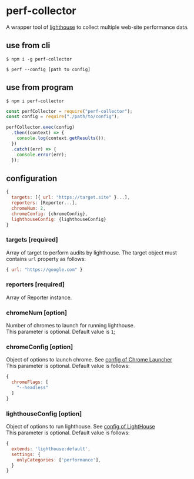 # perf-collector
A wrapper tool of [lighthouse](https://github.com/GoogleChrome/lighthouse) to collect multiple web-site performance data.

## use from cli
```terminal
$ npm i -g perf-collector
```

```terminal
$ perf --config [path to config]
```

## use from program
```terminal
$ npm i perf-collector
```

```js
const perfCollector = require("perf-collector");
const config = require("./path/to/config");

perfCollector.exec(config)
  .then((context) => {
    console.log(context.getResults());
  })
  .catch((err) => {
    console.error(err);
  });
```

## configuration

```js
{
  targets: [{ url: "https://target.site" }...],
  reporters: [Reporter...],
  chromeNum: 2,
  chromeConfig: {chromeConfig},
  lighthouseConfig: {lighthouseConfig}
}
```

### targets [required]
Array of target to perform audits by lighthouse. 
The target object must contains `url` property as follows:

```js
{ url: "https://google.com" }
```

### reporters [required]
Array of Reporter instance.

### chromeNum [option]
Number of chromes to launch for running lighthouse.  
This parameter is optional. Default value is `1`;

### chromeConfig [option]
Object of options to launch chrome. See [config of Chrome Launcher](https://github.com/GoogleChrome/chrome-launcher/blob/master/docs/chrome-flags-for-tools.md)  
This parameter is optional. Default value is follows:

```js
{
  chromeFlags: [
    "--headless"
  ]
}
```

### lighthouseConfig [option]
Object of options to run lighthouse. See [config of LightHouse](https://github.com/GoogleChrome/lighthouse/blob/master/docs/configuration.md)  
This parameter is optional. Default value is follows:

```js
{
  extends: 'lighthouse:default',
  settings: {
    onlyCategories: ['performance'],
  }
}
```